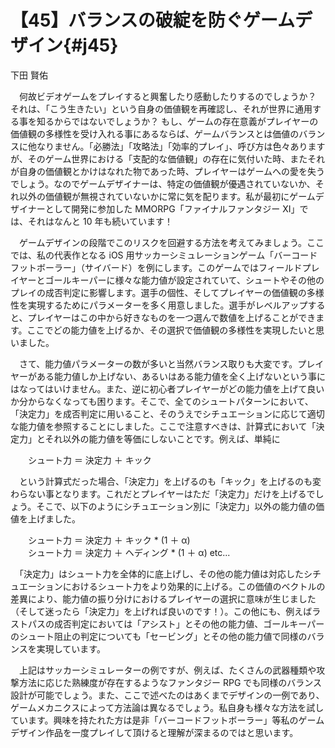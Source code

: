 # 【45】バランスの破綻を防ぐゲームデザイン{#j45}

<div class="author">下田 賢佑</div>

　何故ビデオゲームをプレイすると興奮したり感動したりするのでしょうか？ それは、「こう生きたい」という自身の価値観を再確認し、それが世界に通用する事を知るからではないでしょうか？ もし、ゲームの存在意義がプレイヤーの価値観の多様性を受け入れる事にあるならば、ゲームバランスとは価値のバランスに他なりません。「必勝法」「攻略法」「効率的プレイ」、呼び方は色々ありますが、そのゲーム世界における「支配的な価値観」の存在に気付いた時、またそれが自身の価値観とかけはなれた物であった時、プレイヤーはゲームへの愛を失うでしょう。なのでゲームデザイナーは、特定の価値観が優遇されていないか、それ以外の価値観が無視されていないかに常に気を配ります。私が最初にゲームデザイナーとして開発に参加した MMORPG「ファイナルファンタジー XI」では、それはなんと 10 年も続いています！

　ゲームデザインの段階でこのリスクを回避する方法を考えてみましょう。ここでは、私の代表作となる iOS 用サッカーシミュレーションゲーム「バーコードフットボーラー」（サイバード）を例にします。このゲームではフィールドプレイヤーとゴールキーパーに様々な能力値が設定されていて、シュートやその他のプレイの成否判定に影響します。選手の個性、そしてプレイヤーの価値観の多様性を実現するためにパラメーターを多く用意しました。選手がレベルアップすると、プレイヤーはこの中から好きなものを一つ選んで数値を上げることができます。ここでどの能力値を上げるか、その選択で価値観の多様性を実現したいと思いました。

　さて、能力値パラメーターの数が多いと当然バランス取りも大変です。プレイヤーがある能力値しか上げない、あるいはある能力値を全く上げないという事にはなってはいけません。また、逆に初心者プレイヤーがどの能力値を上げて良いか分からなくなっても困ります。そこで、全てのシュートパターンにおいて、「決定力」を成否判定に用いること、そのうえでシチュエーションに応じて適切な能力値を参照することにしました。ここで注意すべきは、計算式において「決定力」とそれ以外の能力値を等価にしないことです。例えば、単純に

　　シュート力 ＝ 決定力 ＋ キック

　という計算式だった場合、「決定力」を上げるのも「キック」を上げるのも変わらない事となります。これだとプレイヤーはただ「決定力」だけを上げるでしょう。そこで、以下のようにシチュエーション別に「決定力」以外の能力値の価値を上げました。

　　シュート力 ＝ 決定力 ＋ キック * (1 ＋ α)  
　　シュート力 ＝ 決定力 ＋ ヘディング * (1 ＋ α) etc...

　「決定力」はシュート力を全体的に底上げし、その他の能力値は対応したシチュエーションにおけるシュート力をより効果的に上げる。この価値のベクトルの差異により、能力値の振り分けにおけるプレイヤーの選択に意味が生じました（そして迷ったら「決定力」を上げれば良いのです！）。この他にも、例えばラストパスの成否判定においては「アシスト」とその他の能力値、ゴールキーパーのシュート阻止の判定についても「セービング」とその他の能力値で同様のバランスを実現しています。

　上記はサッカーシミュレーターの例ですが、例えば、たくさんの武器種類や攻撃方法に応じた熟練度が存在するようなファンタジー RPG でも同様のバランス設計が可能でしょう。また、ここで述べたのはあくまでデザインの一例であり、ゲームメカニクスによって方法論は異なるでしょう。私自身も様々な方法を試しています。興味を持たれた方は是非「バーコードフットボーラー」等私のゲームデザイン作品を一度プレイして頂けると理解が深まるのではと思います。
